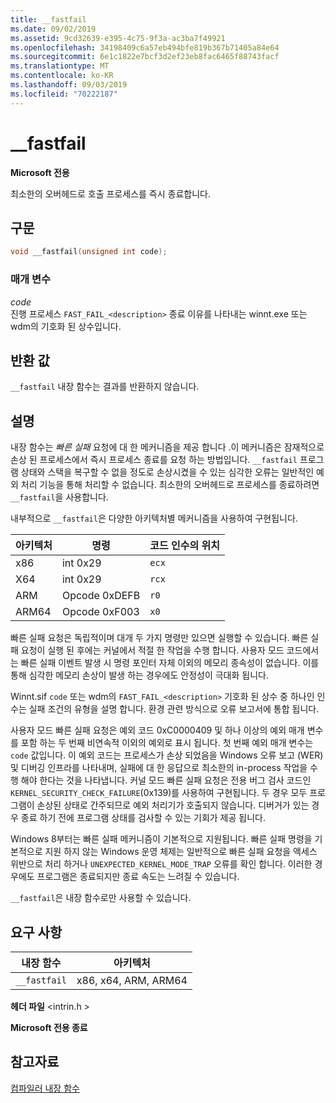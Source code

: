 ```yaml
---
title: __fastfail
ms.date: 09/02/2019
ms.assetid: 9cd32639-e395-4c75-9f3a-ac3ba7f49921
ms.openlocfilehash: 34198409c6a57eb494bfe819b367b71405a84e64
ms.sourcegitcommit: 6e1c1822e7bcf3d2ef23eb8fac6465f88743facf
ms.translationtype: MT
ms.contentlocale: ko-KR
ms.lasthandoff: 09/03/2019
ms.locfileid: "70222187"
---
```

# <a name="__fastfail"></a>__fastfail

**Microsoft 전용**

최소한의 오버헤드로 호출 프로세스를 즉시 종료합니다.

## <a name="syntax"></a>구문

```C
void __fastfail(unsigned int code);
```

### <a name="parameters"></a>매개 변수

*code*\
진행 프로세스 `FAST_FAIL_<description>` 종료 이유를 나타내는 winnt.exe 또는 wdm의 기호화 된 상수입니다.

## <a name="return-value"></a>반환 값

`__fastfail` 내장 함수는 결과를 반환하지 않습니다.

## <a name="remarks"></a>설명

내장 함수는 *빠른 실패* 요청에 대 한 메커니즘을 제공 합니다 .이 메커니즘은 잠재적으로 손상 된 프로세스에서 즉시 프로세스 종료를 요청 하는 방법입니다. `__fastfail` 프로그램 상태와 스택을 복구할 수 없을 정도로 손상시켰을 수 있는 심각한 오류는 일반적인 예외 처리 기능을 통해 처리할 수 없습니다. 최소한의 오버헤드로 프로세스를 종료하려면 `__fastfail`을 사용합니다.

내부적으로 `__fastfail`은 다양한 아키텍처별 메커니즘을 사용하여 구현됩니다.

|아키텍처|명령|코드 인수의 위치|
|------------------|-----------------|-------------------------------|
|x86|int 0x29|`ecx`|
|X64|int 0x29|`rcx`|
|ARM|Opcode 0xDEFB|`r0`|
|ARM64|Opcode 0xF003|`x0`|

빠른 실패 요청은 독립적이며 대개 두 가지 명령만 있으면 실행할 수 있습니다. 빠른 실패 요청이 실행 된 후에는 커널에서 적절 한 작업을 수행 합니다. 사용자 모드 코드에서는 빠른 실패 이벤트 발생 시 명령 포인터 자체 이외의 메모리 종속성이 없습니다. 이를 통해 심각한 메모리 손상이 발생 하는 경우에도 안정성이 극대화 됩니다.

Winnt.sif `code` 또는 wdm의 `FAST_FAIL_<description>` 기호화 된 상수 중 하나인 인수는 실패 조건의 유형을 설명 합니다. 환경 관련 방식으로 오류 보고서에 통합 됩니다.

사용자 모드 빠른 실패 요청은 예외 코드 0xC0000409 및 하나 이상의 예외 매개 변수를 포함 하는 두 번째 비연속적 이외의 예외로 표시 됩니다. 첫 번째 예외 매개 변수는 `code` 값입니다. 이 예외 코드는 프로세스가 손상 되었음을 Windows 오류 보고 (WER) 및 디버깅 인프라를 나타내며, 실패에 대 한 응답으로 최소한의 in-process 작업을 수행 해야 한다는 것을 나타냅니다. 커널 모드 빠른 실패 요청은 전용 버그 검사 코드인 `KERNEL_SECURITY_CHECK_FAILURE`(0x139)를 사용하여 구현됩니다. 두 경우 모두 프로그램이 손상된 상태로 간주되므로 예외 처리기가 호출되지 않습니다. 디버거가 있는 경우 종료 하기 전에 프로그램 상태를 검사할 수 있는 기회가 제공 됩니다.

Windows 8부터는 빠른 실패 메커니즘이 기본적으로 지원됩니다. 빠른 실패 명령을 기본적으로 지원 하지 않는 Windows 운영 체제는 일반적으로 빠른 실패 요청을 액세스 위반으로 처리 하거나 `UNEXPECTED_KERNEL_MODE_TRAP` 오류를 확인 합니다. 이러한 경우에도 프로그램은 종료되지만 종료 속도는 느려질 수 있습니다.

`__fastfail`은 내장 함수로만 사용할 수 있습니다.

## <a name="requirements"></a>요구 사항

|내장 함수|아키텍처|
|---------------|------------------|
|`__fastfail`|x86, x64, ARM, ARM64|

**헤더 파일** \<intrin.h >

**Microsoft 전용 종료**

## <a name="see-also"></a>참고자료

[컴파일러 내장 함수](../intrinsics/compiler-intrinsics.md)
